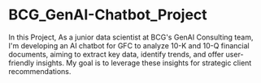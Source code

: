 # BCG_GenAI-Chatbot_Project
In this Project, As a junior data scientist at BCG's GenAI Consulting team, I'm developing an AI chatbot for GFC to analyze 10-K and 10-Q financial documents, aiming to extract key data, identify trends, and offer user-friendly insights. My goal is to leverage these insights for strategic client recommendations.
